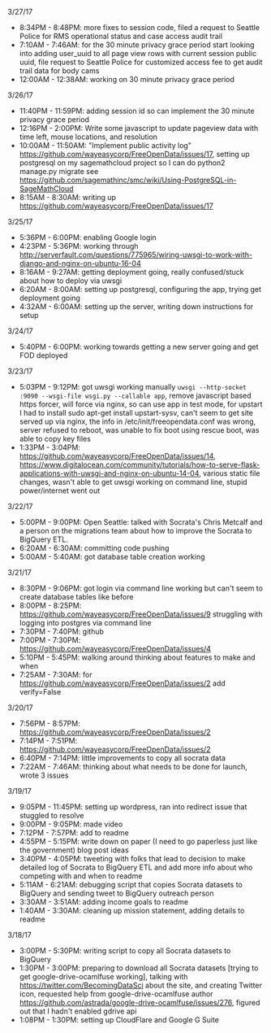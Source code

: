 3/27/17

* 8:34PM - 8:48PM: more fixes to session code, filed a request to Seattle Police for RMS operational status and case access audit trail
* 7:10AM - 7:46AM: for the 30 minute privacy grace period start looking into adding user_uuid to all page view rows with current session public uuid, file request to Seattle Police for customized access fee to get audit trail data for body cams
* 12:00AM - 12:38AM: working on 30 minute privacy grace period

3/26/17

* 11:40PM - 11:59PM: adding session id so can implement the 30 minute privacy grace period
* 12:16PM - 2:00PM: Write some javascript to update pageview data with time left, mouse locations, and resolution
* 10:00AM - 11:50AM: "Implement public activity log" https://github.com/wayeasycorp/FreeOpenData/issues/17, setting up postgresql on my sagemathcloud project so I can do python2 manage.py migrate see https://github.com/sagemathinc/smc/wiki/Using-PostgreSQL-in-SageMathCloud 
* 8:15AM - 8:30AM: writing up https://github.com/wayeasycorp/FreeOpenData/issues/17

3/25/17

* 5:36PM - 6:00PM: enabling Google login
* 4:23PM - 5:36PM: working through http://serverfault.com/questions/775965/wiring-uwsgi-to-work-with-django-and-nginx-on-ubuntu-16-04
* 8:16AM - 9:27AM: getting deployment going, really confused/stuck about how to deploy via uwsgi
* 6:20AM - 8:00AM: setting up postgresql, configuring the app, trying get deployment going
* 4:32AM - 6:00AM: setting up the server, writing down instructions for setup

3/24/17

* 5:40PM - 6:00PM: working towards getting a new server going and get FOD deployed

3/23/17

* 5:03PM - 9:12PM: got uwsgi working manually `uwsgi --http-socket :9090 --wsgi-file wsgi.py --callable app`, remove javascript based https forcer, will force via nginx, so can use app in test mode, for upstart I had to install sudo apt-get install upstart-sysv, can't seem to get site served up via nginx, the info in /etc/init/freeopendata.conf was wrong, server refused to reboot, was unable to fix boot using rescue boot, was able to copy key files
* 1:33PM - 3:04PM: https://github.com/wayeasycorp/FreeOpenData/issues/14, https://www.digitalocean.com/community/tutorials/how-to-serve-flask-applications-with-uwsgi-and-nginx-on-ubuntu-14-04, various static file changes, wasn't able to get uwsgi working on command line, stupid power/internet went out

3/22/17

* 5:00PM - 9:00PM: Open Seattle: talked with Socrata's Chris Metcalf and a person on the migrations team about how to improve the Socrata to BigQuery ETL.
* 6:20AM - 6:30AM: committing code pushing
* 5:00AM - 5:40AM: got database table creation working

3/21/17

* 8:30PM - 9:06PM: got login via command line working but can't seem to create database tables like before
* 8:00PM - 8:25PM: https://github.com/wayeasycorp/FreeOpenData/issues/9 struggling with logging into postgres via command line
* 7:30PM - 7:40PM: github
* 7:00PM - 7:30PM: https://github.com/wayeasycorp/FreeOpenData/issues/4
* 5:10PM - 5:45PM: walking around thinking about features to make and when
* 7:25AM - 7:30AM: for https://github.com/wayeasycorp/FreeOpenData/issues/2 add verify=False

3/20/17

* 7:56PM - 8:57PM: https://github.com/wayeasycorp/FreeOpenData/issues/2
* 7:14PM - 7:51PM: https://github.com/wayeasycorp/FreeOpenData/issues/2
* 6:40PM - 7:14PM: little improvements to copy all socrata data
* 7:22AM - 7:46AM: thinking about what needs to be done for launch, wrote 3 issues

3/19/17

* 9:05PM - 11:45PM: setting up wordpress, ran into redirect issue that stuggled to resolve
* 9:00PM - 9:05PM: made video
* 7:12PM - 7:57PM: add to readme
* 4:55PM - 5:15PM: write down on paper (I need to go paperless just like the government) blog post ideas
* 3:40PM - 4:05PM: tweeting with folks that lead to decision to make detailed log of Socrata to BigQuery ETL and add more info about who competing with and when to readme
* 5:11AM - 6:21AM: debugging script that copies Socrata datasets to BigQuery and sending tweet to BigQuery outreach person
* 3:30AM - 3:51AM: adding income goals to readme
* 1:40AM - 3:30AM: cleaning up mission statement, adding details to readme

3/18/17

* 3:00PM - 5:30PM: writing script to copy all Socrata datasets to BigQuery
* 1:30PM - 3:00PM: preparing to download all Socrata datasets [trying to get google-drive-ocamlfuse working], talking with https://twitter.com/BecomingDataSci about the site, and creating Twitter icon, requested help from google-drive-ocamlfuse author https://github.com/astrada/google-drive-ocamlfuse/issues/276, figured out that I hadn't enabled gdrive api
* 1:08PM - 1:30PM: setting up CloudFlare and Google G Suite 

